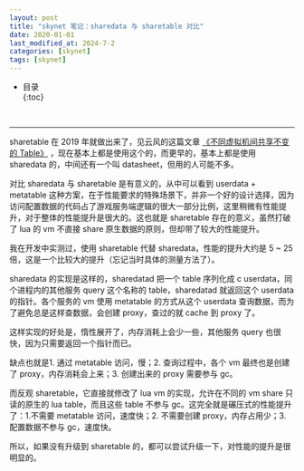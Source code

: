 ```yaml
---
layout: post
title: "skynet 笔记：sharedata 与 sharetable 对比"
date: 2020-01-01
last_modified_at: 2024-7-2
categories: [skynet]
tags: [skynet]
---
```


* 目录  
{:toc}
<br/>

---

sharetable 在 2019 年就做出来了，见云风的这篇文章 [《不同虚拟机间共享不变的 Table》]() ，现在基本上都是使用这个的，而更早的，基本上都是使用 sharedata 的，中间还有一个叫 datasheet，但用的人可能不多。  

对比 sharedata 与 sharetable 是有意义的，从中可以看到 userdata + metatable 这种方案，在于性能要求的特殊场景下，并非一个好的设计选择，因为访问配置数据的代码占了游戏服务端逻辑的很大一部分比例，这里稍微有性能提升，对于整体的性能提升是很大的。这也就是 sharetable 存在的意义，虽然打破了 lua 的 vm 不直接 share 原生数据的原则，但却带了较大的性能提升。   

我在开发中实测过，使用 sharetable 代替 sharedata，性能的提升大约是 5 ~ 25 倍，这是一个比较大的提升（忘记当时具体的测量方法了）。   

sharedata 的实现是这样的，sharedatad 把一个 table 序列化成 c userdata，同个进程内的其他服务 query 这个名称的 table，sharedatad 就返回这个 userdata 的指针。各个服务的 vm 使用 metatable 的方式从这个 userdata 查询数据，而为了避免总是这样查数据，会创建 proxy，查过的就 cache 到 proxy 了。    

这样实现的好处是，惰性展开了，内存消耗上会少一些，其他服务 query 也很快，因为只需要返回一个指针而已。  

缺点也就是1. 通过 metatable 访问，慢；2. 查询过程中，各个 vm 最终也是创建了 proxy，内存消耗会上来；3. 创建出来的 proxy 需要参与 gc。  

而反观 sharetable，它直接就修改了 lua vm 的实现，允许在不同的 vm share 只读的原生的 lua table，而且这些 table 不参与 gc。这完全就是碾压式的性能提升了：1.不需要 metatable 访问，速度快；2. 不需要创建 proxy，内存占用少；3. 配置数据不参与 gc，速度快。    

所以，如果没有升级到 sharetable 的，都可以尝试升级一下，对性能的提升是很明显的。  

